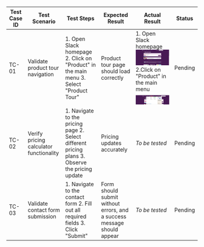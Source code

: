 | **Test Case ID** | **Test Scenario**                       | **Test Steps**                                                                                  | **Expected Result**                                                    | **Actual Result** | **Status** |
| ---------------- | --------------------------------------- | ----------------------------------------------------------------------------------------------- | ---------------------------------------------------------------------- | ----------------- | ---------- |
| TC-01            | Validate product tour navigation        | 1. Open Slack homepage 2. Click on "Product" in the main menu 3. Select "Product Tour"          | Product tour page should load correctly                                |  1. Open Slack homepage <br> ![homepage](assets/screenshots/TC-01-step-1.png) <br> 2.Click on "Product" in the main menu <br> ![product](assets/screenshots/TC-01-step-2.png) <br>   | Pending    |
| TC-02            | Verify pricing calculator functionality | 1. Navigate to the pricing page 2. Select different pricing plans 3. Observe the pricing update | Pricing updates accurately                                             | *To be tested*    | Pending    |
| TC-03            | Validate contact form submission        | 1. Navigate to the contact form 2. Fill out all required fields 3. Click "Submit"               | Form should submit without errors, and a success message should appear | *To be tested*    | Pending    |
